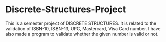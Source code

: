 # Discrete-Structures-Project
This is a semester project of DISCRETE STRUCTURES. It is related to the validation of ISBN-10, ISBN-13, UPC, Mastercard, Visa Card number.  I have also made a program to validate whether the given number is valid or not.
